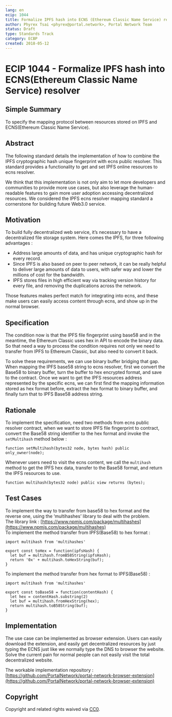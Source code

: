 ```yaml
---
lang: en
ecip: 1044
title: Formalize IPFS hash into ECNS (Ethereum Classic Name Service) resolver
author: Phyrex Tsai <phyrex@portal.network>, Portal Network Team
status: Draft
type: Standards Track
category: ECBP
created: 2018-05-12
---
```


# ECIP 1044 - Formalize IPFS hash into ECNS(Ethereum Classic Name Service) resolver

## Simple Summary
To specify the mapping protocol between resources stored on IPFS and ECNS(Ethereum Classic Name Service).

## Abstract
The following standard details the implementation of how to combine the IPFS cryptographic hash unique fingerprint with ecns public resolver. This standard provides a functionality to get and set IPFS online resources to ecns resolver.
  
We think that this implementation is not only aim to let more developers and communities to provide more use cases, but also leverage the human-readable features to gain more user adoption accessing decentralized resources. We considered the IPFS ecns resolver mapping standard a cornerstone for building future Web3.0 service.

## Motivation
To build fully decentralized web service, it’s necessary to have a decentralized file storage system. Here comes the IPFS, for three following advantages :
- Address large amounts of data, and has unique cryptographic hash for every record.
- Since IPFS is also based on peer to peer network, it can be really helpful to deliver large amounts of data to users, with safer way and lower the millions of cost for the bandwidth.
- IPFS stores files in high efficient way via tracking version history for every file, and removing the duplications across the network.
  
Those features makes perfect match for integrating into ecns, and these make users can easily access content through ecns, and show up in the normal browser.


## Specification
The condition now is that the IPFS file fingerprint using base58 and in the meantime, the Ethereum Classic uses hex in API to encode the binary data. So that need a way to process the condition requires not only we need to transfer from IPFS to Ethereum Classic, but also need to convert it back.
  
To solve these requirements, we can use binary buffer bridging that gap.  
When mapping the IPFS base58 string to ecns resolver, first we convert the Base58 to binary buffer, turn the buffer to hex encrypted format, and save to the contract. Once we want to get the IPFS resources address represented by the specific ecns, we can first find the mapping information stored as hex format before, extract the hex format to binary buffer, and finally turn that to IPFS Base58 address string.


## Rationale
To implement the specification, need two methods from ecns public resolver contract, when we want to store IPFS file fingerprint to contract, convert the Base58 string identifier to the hex format and invoke the `setMultihash` method below :
  
```
function setMultihash(bytes32 node, bytes hash) public only_owner(node);
```
  
Whenever users need to visit the ecns content, we call the `multihash` method to get the IPFS hex data, transfer to the Base58 format, and return the IPFS resources to use.
  
```
function multihash(bytes32 node) public view returns (bytes);
```

## Test Cases

To implement the way to transfer from base58 to hex format and the reverse one, using the ‘multihashes’ library to deal with the problem.  
The library link : [https://www.npmjs.com/package/multihashes](https://www.npmjs.com/package/multihashes)  
To implement the method transfer from IPFS(Base58) to hex format :
  
```
import multihash from 'multihashes'

export const toHex = function(ipfsHash) {
  let buf = multihash.fromB58String(ipfsHash);
  return '0x' + multihash.toHexString(buf);
}
```
  
To implement the method transfer from hex format to IPFS(Base58) :
  
```
import multihash from 'multihashes'

export const toBase58 = function(contentHash) {
  let hex = contentHash.substring(2)
  let buf = multihash.fromHexString(hex);
  return multihash.toB58String(buf);
}
```

## Implementation
The use case can be implemented as browser extension. Users can easily download the extension, and easily get decentralized resources by just typing the ECNS just like we normally type the DNS to browser the website. Solve the current pain for normal people can not easily visit the total decentralized website.

The workable implementation repository : [https://github.com/PortalNetwork/portal-network-browser-extension](https://github.com/PortalNetwork/portal-network-browser-extension)

## Copyright
Copyright and related rights waived via [CC0](https://creativecommons.org/publicdomain/zero/1.0/).


